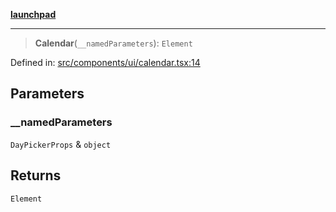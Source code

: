 [**launchpad**](index.md)

***

> **Calendar**(`__namedParameters`): `Element`

Defined in: [src/components/ui/calendar.tsx:14](https://github.com/victorbratov/launchpad/blob/35b0965dd86b05a55a9206d809917613bd599c25/src/components/ui/calendar.tsx#L14)

## Parameters

### \_\_namedParameters

`DayPickerProps` & `object`

## Returns

`Element`
